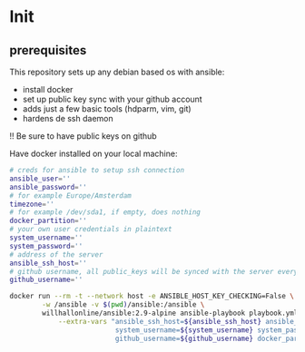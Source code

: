 # Init

## prerequisites

This repository sets up any debian based os with ansible:

* install docker
* set up public key sync with your github account
* adds just a few basic tools (hdparm, vim, git)
* hardens de ssh daemon

!! Be sure to have public keys on github 

Have docker installed on your local machine:

``` bash
# creds for ansible to setup ssh connection
ansible_user=''
ansible_password=''
# for example Europe/Amsterdam
timezone=''
# for example /dev/sda1, if empty, does nothing
docker_partition=''
# your own user credentials in plaintext
system_username=''
system_password=''
# address of the server
ansible_ssh_host=''
# github username, all public_keys will be synced with the server every hour
github_username=''

docker run --rm -t --network host -e ANSIBLE_HOST_KEY_CHECKING=False \
        -w /ansible -v $(pwd)/ansible:/ansible \
        willhallonline/ansible:2.9-alpine ansible-playbook playbook.yml \
            --extra-vars "ansible_ssh_host=${ansible_ssh_host} ansible_user=${ansible_user} ansible_password=${ansible_password} \
                          system_username=${system_username} system_password=${system_password} \
                          github_username=${github_username} docker_partition=${docker_partition} timezone=${timezone}"
                          
```

